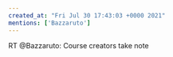```yaml
---
created_at: "Fri Jul 30 17:43:03 +0000 2021"
mentions: ['Bazzaruto']
---
```


RT @Bazzaruto: Course creators take note